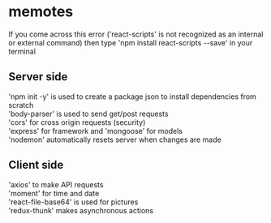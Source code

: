 # memotes
If you come across this error ('react-scripts' is not recognized as an internal or external command) then type 'npm install react-scripts --save' in your terminal
## Server side
'npm init -y' is used to create a package json to install dependencies from scratch <br>
'body-parser' is used to send get/post requests <br>
'cors' for cross origin requests (security) <br>
'express' for framework and 'mongoose' for models <br>
'nodemon' automatically resets server when changes are made

## Client side
'axios' to make API requests <br>
'moment' for time and date <br>
'react-file-base64' is used for pictures <br>
'redux-thunk' makes asynchronous actions <br>

